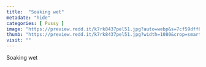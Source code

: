 ```yaml
---
title:  "Soaking wet"
metadate: "hide"
categories: [ Pussy ]
image: "https://preview.redd.it/k7rk8437pel51.jpg?auto=webp&s=7cf59dff60e7a04c0b75c4a860c322a05c12052c"
thumb: "https://preview.redd.it/k7rk8437pel51.jpg?width=1080&crop=smart&auto=webp&s=17d8456def4329010389bfc941669618aadfcaf0"
visit: ""
---
```

Soaking wet
